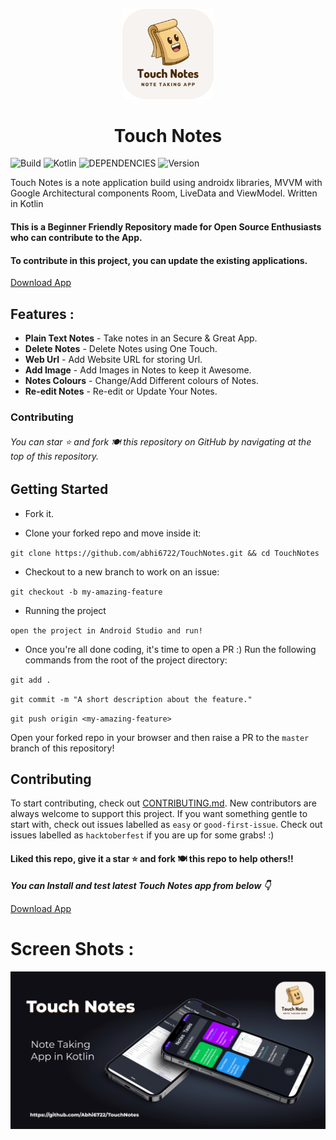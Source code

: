 <p align="center">
    <a href="https://github.com/Abhi6722/TouchNotes">
        <img alt="Kotlin Calculator" src="https://github.com/Abhi6722/TouchNotes/blob/master/.github/logo.png" width="146">
    </a>
</p>

<h1 align="center">
    Touch Notes
</h1>

![Build](https://img.shields.io/badge/Build-Passing-success?https://img.shields.io/endpoint?&style=for-the-badge)
![Kotlin](https://img.shields.io/badge/Made_with-Kotlin-blueviolet?style=for-the-badge)
![DEPENDENCIES](https://img.shields.io/badge/Kotlin-androidx_libraries-green?&style=for-the-badge)
![Version](https://img.shields.io/badge/Version-v1-fcba03?style=for-the-badge)

Touch Notes is a note application build using androidx libraries, MVVM with Google Architectural components Room, LiveData and ViewModel.
Written in Kotlin
#### This is a Beginner Friendly Repository made for Open Source Enthusiasts who can contribute to the App. 
#### To contribute in this project, you can update the existing applications.

<a id="raw-url" href="https://github.com/Abhi6722/TouchNotes/releases/download/v1/TouchNotes.apk">Download App</a>


## Features :

- **Plain Text Notes** - Take notes in an Secure & Great App.
- **Delete Notes** - Delete Notes using One Touch.
- **Web Url** - Add Website URL for storing Url.
- **Add Image** - Add Images in Notes to keep it Awesome.
- **Notes Colours** - Change/Add Different colours of Notes.
- **Re-edit Notes** - Re-edit or Update Your Notes.

### Contributing
###### You can star ⭐ and fork 🍽️ this repository on GitHub by navigating at the top of this repository.

## Getting Started
* Fork it.

* Clone your forked repo and move inside it:

`git clone https://github.com/abhi6722/TouchNotes.git && cd TouchNotes`

* Checkout to a new branch to work on an issue:

`git checkout -b my-amazing-feature`

* Running the project

`open the project in Android Studio and run!`
<br/>

* Once you're all done coding, it's time to open a PR :)
Run the following commands from the root of the project directory:

`git add .`

`git commit -m "A short description about the feature."`

`git push origin <my-amazing-feature>`

Open your forked repo in your browser and then raise a PR to the `master` branch of this repository!


## Contributing
To start contributing, check out [CONTRIBUTING.md](https://github.com/Abhi6722/TouchNotes/blob/master/Contributing.md). New contributors are always welcome to support this project. If you want something gentle to start with, check out issues labelled as `easy` or `good-first-issue`. Check out issues labelled as `hacktoberfest` if you are up for some grabs! :) 


#### Liked this repo, give it a star ⭐ and fork 🍽️ this repo to help others!!

***You can Install and test latest Touch Notes app from below 👇*** <br> 

<a id="raw-url" href="https://github.com/Abhi6722/TouchNotes/releases/download/v1/TouchNotes.apk">Download App</a>

# Screen Shots :

<p align="center"> <img src="https://github.com/Abhi6722/TouchNotes/blob/master/.github/banner.png" width="700"> </p>
